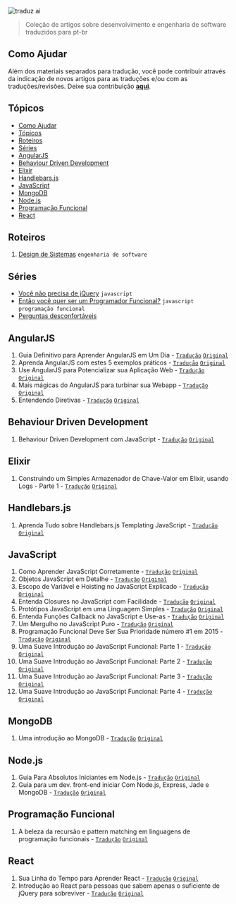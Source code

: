 ![traduz ai](img/traduz-ai.png)

> Coleção de artigos sobre desenvolvimento e engenharia de software traduzidos para pt-br

## Como Ajudar

Além dos materiais separados para tradução, você pode contribuir através da indicação de novos artigos para as traduções e/ou com as traduções/revisões. Deixe sua contribuição **[aqui](https://github.com/ericdouglas/traduz-ai/issues)**.

## Tópicos

- [Como Ajudar](#como-ajudar)
- [Tópicos](#tópicos)
- [Roteiros](#roteiros)
- [Séries](#séries)
- [AngularJS](#angularjs)
- [Behaviour Driven Development](#behaviour-driven-development)
- [Elixir](#elixir)
- [Handlebars.js](#handlebarsjs)
- [JavaScript](#javascript)
- [MongoDB](#mongodb)
- [Node.js](#nodejs)
- [Programação Funcional](#programação-funcional)
- [React](#react)

## Roteiros

1. [Design de Sistemas](roteiros/design-de-sistemas/README.md) `engenharia de software`

## Séries

-   [Você não precisa de jQuery](series/voce-nao-precisa-de-jquery) `javascript`
-   [Então você quer ser um Programador Funcional?](series/entao-voce-quer-ser-um-programador-funcional) `javascript` `programação funcional`
-   [Perguntas desconfortáveis](series/perguntas-desconfortaveis)

## AngularJS

1. Guia Definitivo para Aprender AngularJS em Um Dia - [`Tradução`](angularjs/001-guia-definitivo-para-aprender-angularjs.md) [`Original`](http://toddmotto.com/ultimate-guide-to-learning-angular-js-in-one-day/)
1. Aprenda AngularJS com estes 5 exemplos práticos - [`Tradução`](angularjs/002-aprenda-angularjs-com-5-exemplos.md) [`Original`](http://tutorialzine.com/2013/08/learn-angularjs-5-examples/)
1. Use AngularJS para Potencializar sua Aplicação Web - [`Tradução`](angularjs/003-use-angularjs-para-potencializar-sua-webapp.md#use-angularjs-para-potencializar-suas-aplica%C3%A7%C3%B5es-web) [`Original`](http://www.yearofmoo.com/2012/08/use-angularjs-to-power-your-web-application.html)
1. Mais mágicas do AngularJS para turbinar sua Webapp - [`Tradução`](angularjs/004-mais-magicas-angularjs-para-turbinar-sua-webapp.md#mais-m%C3%A1gicas-do-angularjs-para-turbinar-sua-webapp) [`Original`](http://www.yearofmoo.com/2012/10/more-angularjs-magic-to-supercharge-your-webapp.html)
1. Entendendo Diretivas - [`Tradução`](angularjs/005-entendendo-diretivas.md) [`Original`](https://github.com/angular/angular.js/wiki/Understanding-Directives)

## Behaviour Driven Development

1. Behaviour Driven Development com JavaScript - [`Tradução`](bdd/001-bdd-with-js.md) [`Original`](http://gajus.com/blog/1/behaviour-driven-development-with-javascript)

## Elixir

1. Construindo um Simples Armazenador de Chave-Valor em Elixir, usando Logs - Parte 1 - [`Tradução`](elixir/construindo-simples-armazenador-usando-logs-parte-1.md) [`Original`](https://www.poeticoding.com/build-a-simple-persistent-key-value-store-in-elixir-using-logs-part-1/)

## Handlebars.js

1. Aprenda Tudo sobre Handlebars.js Templating JavaScript - [`Tradução`](handlebars/001-aprenda-tudo-sobre-handlebars.md#aprenda-tudo-sobre-handlebarsjs-templating-javascript) [`Original`](http://javascriptissexy.com/handlebars-js-tutorial-learn-everything-about-handlebars-js-javascript-templating/)

## JavaScript

1. Como Aprender JavaScript Corretamente - [`Tradução`](javascript/001-como-aprender-js-corretamente.md#como-aprender-javascript-corretamente--javascriptis-sexy) [`Original`](http://javascriptissexy.com/how-to-learn-javascript-properly/)
1. Objetos JavaScript em Detalhe - [`Tradução`](javascript/002-objetos-js-em-detalhe.md#objetos-javascript-em-detalhe) [`Original`](http://javascriptissexy.com/javascript-objects-in-detail/)
1. Escopo de Variável e Hoisting no JavaScript Explicado - [`Tradução`](javascript/003-escopo-de-variavel-js-e-hoisting-explicado.md#escopo-de-vari%C3%A1vel-javascript-e-hoisting-explicado) [`Original`](http://javascriptissexy.com/javascript-variable-scope-and-hoisting-explained/)
1. Entenda Closures no JavaScript com Facilidade - [`Tradução`](javascript/004-entenda-closures-no-javaScript-com-facilidade.md#entenda-closures-no-javascript-com-facilidade) [`Original`](http://javascriptissexy.com/understand-javascript-closures-with-ease/)
1. Protótipos JavaScript em uma Linguagem Simples - [`Tradução`](javascript/005-prototipos-javascript-em-uma-linguagem-simples.md#prot%C3%B3tipos-javascript-em-uma-linguagem-simples) [`Original`](http://javascriptissexy.com/javascript-prototype-in-plain-detailed-language/)
1. Entenda Funções Callback no JavaScript e Use-as - [`Tradução`](javascript/006-entenda-callbacks-js.md) [`Original`](http://javascriptissexy.com/understand-javascript-callback-functions-and-use-them/)
1. Um Mergulho no JavaScript Puro - [`Tradução`](javascript/007-um-mergulho-no-javascript-puro.md) [`Original`](http://blog.adtile.me/2014/01/16/a-dive-into-plain-javascript/)
1. Programação Funcional Deve Ser Sua Prioridade número #1 em 2015 - [`Tradução`](javascript/008-programacao-funcional-prioridade-2015.md) [`Original`](https://medium.com/@jugoncalves/functional-programming-should-be-your-1-priority-for-2015-47dd4641d6b9)
1. Uma Suave Introdução ao JavaScript Funcional: Parte 1 - [`Tradução`](javascript/009-uma-suave-introducao-ao-javascript-parte-1.md) [`Original`](http://jrsinclair.com/articles/2016/gentle-introduction-to-functional-javascript-intro/)
1. Uma Suave Introdução ao JavaScript Funcional: Parte 2 - [`Tradução`](javascript/010-uma-suave-introducao-ao-javascript-parte-2.md) [`Original`](http://jrsinclair.com/articles/2016/gentle-introduction-to-functional-javascript-arrays/)
1. Uma Suave Introdução ao JavaScript Funcional: Parte 3 - [`Tradução`](javascript/011-uma-suave-introducao-ao-javascript-parte-3.md) [`Original`](http://jrsinclair.com/articles/2016/gentle-introduction-to-functional-javascript-functions/)
1. Uma Suave Introdução ao JavaScript Funcional: Parte 4 - [`Tradução`](javascript/012-uma-suave-introducao-ao-javascript-parte-4.md) [`Original`](http://jrsinclair.com/articles/2016/gentle-introduction-to-functional-javascript-style/)

## MongoDB

1. Uma introdução ao MongoDB - [`Tradução`](mongodb/001-uma-introducao-ao-mongodb.md) [`Original`](https://scotch.io/tutorials/an-introduction-to-mongodb)

## Node.js

1. Guia Para Absolutos Iniciantes em Node.js - [`Tradução`](nodejs/001-guia-para-iniciantes-absolutos-em-nodejs.md) [`Original`](http://blog.modulus.io/absolute-beginners-guide-to-nodejs)
1. Guia para um dev. front-end iniciar Com Node.js, Express, Jade e MongoDB - [`Tradução`](nodejs/002-simples-guia-nodejs-jade-express-mongodb.md) [`Original`](http://cwbuecheler.com/web/tutorials/2013/node-express-mongo/)

## Programação Funcional

1. A beleza da recursão e pattern matching em linguagens de programação funcionais - [`Tradução`](programacao-funcional/beleza-da-programacao-funcional.md) [`Original`](https://dev.to/ericdouglas/the-beauty-of-recursion-and-pattern-matching-in-functional-programming-languages-hmn)

## React

1. Sua Linha do Tempo para Aprender React - [`Tradução`](react/01-sua-linha-do-tempo-para-aprender-react.md) [`Original`](https://daveceddia.com/timeline-for-learning-react/)
1. Introdução ao React para pessoas que sabem apenas o suficiente de jQuery para sobreviver - [`Tradução`](react/02-introducao-ao-react-para-pessoas-que-sabem-apenas-jquery.md) [`Original`](http://reactfordesigners.com/labs/reactjs-introduction-for-people-who-know-just-enough-jquery-to-get-by/)

